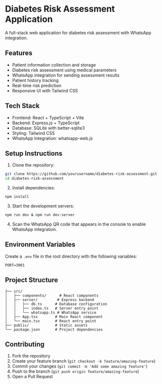 # Diabetes Risk Assessment Application

A full-stack web application for diabetes risk assessment with WhatsApp integration.

## Features

- Patient information collection and storage
- Diabetes risk assessment using medical parameters
- WhatsApp integration for sending assessment results
- Patient history tracking
- Real-time risk prediction
- Responsive UI with Tailwind CSS

## Tech Stack

- Frontend: React + TypeScript + Vite
- Backend: Express.js + TypeScript
- Database: SQLite with better-sqlite3
- Styling: Tailwind CSS
- WhatsApp Integration: whatsapp-web.js

## Setup Instructions

1. Clone the repository:
```bash
git clone https://github.com/yourusername/diabetes-risk-assessment.git
cd diabetes-risk-assessment
```

2. Install dependencies:
```bash
npm install
```

3. Start the development servers:
```bash
npm run dev & npm run dev:server
```

4. Scan the WhatsApp QR code that appears in the console to enable WhatsApp integration.

## Environment Variables

Create a `.env` file in the root directory with the following variables:
```
PORT=3001
```

## Project Structure

```
├── src/
│   ├── components/      # React components
│   ├── server/         # Express backend
│   │   ├── db.ts      # Database configuration
│   │   ├── index.ts   # Server entry point
│   │   └── whatsapp.ts # WhatsApp service
│   ├── App.tsx        # Main React component
│   └── main.tsx       # React entry point
├── public/            # Static assets
└── package.json       # Project dependencies
```

## Contributing

1. Fork the repository
2. Create your feature branch (`git checkout -b feature/amazing-feature`)
3. Commit your changes (`git commit -m 'Add some amazing feature'`)
4. Push to the branch (`git push origin feature/amazing-feature`)
5. Open a Pull Request

